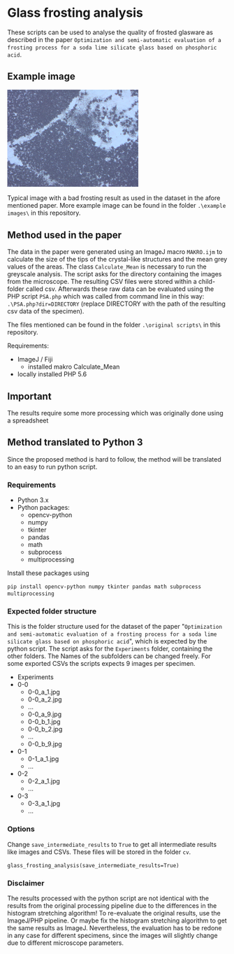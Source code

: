# Glass frosting analysis

These scripts can be used to analyse the quality of frosted glasware as described in the paper `Optimization and semi-automatic evaluation of a frosting process for a soda lime silicate glass based on phosphoric acid`.

## Example image

<img src="./example images/0-0_e_4.jpg" alt="Typical image with a bad frosting result" width="300px">

Typical image with a bad frosting result as used in the dataset in the afore mentioned paper. More example image can be found in the folder `.\example images\` in this repository.

## Method used in the paper
The data in the paper were generated using an ImageJ macro `MAKRO.ijm` to calculate the size of the tips of the crystal-like structures and the mean grey values of the areas. The class `Calculate_Mean` is necessary to run the greyscale analysis. The script asks for the directory containing the images from the microscope. The resulting CSV files were stored within a child-folder called csv.
Afterwards these raw data can be evaluated using the PHP script `PSA.php` which was called from command line in this way: `.\PSA.php?dir=DIRECTORY` (replace DIRECTORY with the path of the resulting csv data of the specimen).

The files mentioned can be found in the folder `.\original scripts\` in this repository.

Requirements:
* ImageJ / Fiji
  * installed makro Calculate_Mean
* locally installed PHP 5.6

## Important
The results require some more processing which was originally done using a spreadsheet

## Method translated to Python 3
Since the proposed method is hard to follow, the method will be translated to an easy to run python script.

### Requirements
 * Python 3.x
 * Python packages:
   * opencv-python
   * numpy
   * tkinter
   * pandas
   * math
   * subprocess
   * multiprocessing

Install these packages using

    pip install opencv-python numpy tkinter pandas math subprocess multiprocessing

### Expected folder structure

This is the folder structure used for the dataset of the paper "`Optimization and semi-automatic evaluation of a frosting process for a soda lime silicate glass based on phosphoric acid`", which is expected by the python script. The script asks for the `Experiments` folder, containing the other folders. The Names of the subfolders can be changed freely.
For some exported CSVs the scripts expects 9 images per specimen.

 * Experiments
  * 0-0
    * 0-0_a_1.jpg
    * 0-0_a_2.jpg
    * ...
    * 0-0_a_9.jpg
    * 0-0_b_1.jpg
    * 0-0_b_2.jpg
    * ...
    * 0-0_b_9.jpg
  * 0-1
    * 0-1_a_1.jpg
    * ...
  * 0-2
    * 0-2_a_1.jpg
    * ...
  * 0-3
    * 0-3_a_1.jpg
    * ...

### Options

Change `save_intermediate_results` to `True` to get all intermediate results like images and CSVs. These files will be stored in the folder `cv`.

    glass_frosting_analysis(save_intermediate_results=True)

### Disclaimer
The results processed with the python script are not identical with the results from the original processing pipeline due to the differences in the histogram stretching algorithm!
To re-evaluate the original results, use the ImageJ/PHP pipeline. Or maybe fix the histogram stretching algorithm to get the same results as ImageJ.
Nevertheless, the evaluation has to be redone in any case for different specimens, since the images will slightly change due to different microscope parameters.